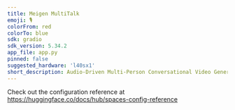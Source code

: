 ```yaml
---
title: Meigen MultiTalk
emoji: 🎙️
colorFrom: red
colorTo: blue
sdk: gradio
sdk_version: 5.34.2
app_file: app.py
pinned: false
suggested_hardware: 'l40sx1'
short_description: Audio-Driven Multi-Person Conversational Video Generation
---
```


Check out the configuration reference at https://huggingface.co/docs/hub/spaces-config-reference